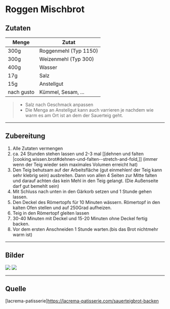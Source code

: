 # Roggen Mischbrot

## Zutaten
|  Menge | Zutat  |
|---|---|
| 300g  | Roggenmehl (Typ 1150)  |
| 300g  | Weizenmehl (Typ 300)  |
| 400g | Wasser|
|17g | Salz|
|15g| Anstellgut|
|nach gusto|Kümmel, Sesam,  ...|
> - Salz nach Geschmack anpassen
> - Die Menga an Anstellgut kann auch varrieren je nachdem wie warm es am Ort ist an dem der Sauerteig geht.


---

## Zubereitung
1. Alle Zutaten vermengen
2. ca. 24 Stunden stehen lassen und 2-3 mal [[dehnen und falten |cooking.wissen.brot#dehnen-und-falten--stretch-and-fold,]] (immer wenn der Teig wieder sein maximales Volumen erreicht hat) 
3. Den Teig behutsam auf der Arbeitsfläche (gut einmehlen! der Teig kann sehr klebrig sein) ausbreiten. Dann von allen 4 Seiten zur Mitte falten und darauf achten das kein Mehl in den Teig gelangt. (Die Außenseite darf gut bemehlt sein)
4. Mit Schluss nach unten in den Gärkorb setzen und 1 Stunde gehen lassen.
5. Den Deckel des Römertopfs für 10 Minuten wässern. Römertopf in den kalten Ofen stellen und auf 250Grad aufheizen.
6. Teig in den Römertopf gleiten lassen
7. 30-40 Minuten mit Deckel und 15-20 Minuten ohne Deckel fertig backen.
8. Vor dem ersten Anschneiden 1 Stunde warten.(bis das Brot nichtmehr warm ist)

---

## Bilder
![](/assets/images/2021-06-04-20-21-11.png)
![](/assets/images/2021-06-04-20-24-36.png)

---

## Quelle
[lacrema-patisserie]https://lacrema-patisserie.com/sauerteigbrot-backen
